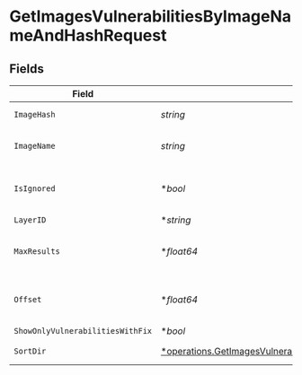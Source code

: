 # GetImagesVulnerabilitiesByImageNameAndHashRequest


## Fields

| Field                                                                                                                                                                    | Type                                                                                                                                                                     | Required                                                                                                                                                                 | Description                                                                                                                                                              |
| ------------------------------------------------------------------------------------------------------------------------------------------------------------------------ | ------------------------------------------------------------------------------------------------------------------------------------------------------------------------ | ------------------------------------------------------------------------------------------------------------------------------------------------------------------------ | ------------------------------------------------------------------------------------------------------------------------------------------------------------------------ |
| `ImageHash`                                                                                                                                                              | *string*                                                                                                                                                                 | :heavy_check_mark:                                                                                                                                                       | the image sha256                                                                                                                                                         |
| `ImageName`                                                                                                                                                              | *string*                                                                                                                                                                 | :heavy_check_mark:                                                                                                                                                       | the image name without tag                                                                                                                                               |
| `IsIgnored`                                                                                                                                                              | **bool*                                                                                                                                                                  | :heavy_minus_sign:                                                                                                                                                       | Return ignored / not ignored entries                                                                                                                                     |
| `LayerID`                                                                                                                                                                | **string*                                                                                                                                                                | :heavy_minus_sign:                                                                                                                                                       | N/A                                                                                                                                                                      |
| `MaxResults`                                                                                                                                                             | **float64*                                                                                                                                                               | :heavy_minus_sign:                                                                                                                                                       | The number of entries to return (pagination)                                                                                                                             |
| `Offset`                                                                                                                                                                 | **float64*                                                                                                                                                               | :heavy_minus_sign:                                                                                                                                                       | Return entries from this offset (pagination)                                                                                                                             |
| `ShowOnlyVulnerabilitiesWithFix`                                                                                                                                         | **bool*                                                                                                                                                                  | :heavy_minus_sign:                                                                                                                                                       | N/A                                                                                                                                                                      |
| `SortDir`                                                                                                                                                                | [*operations.GetImagesVulnerabilitiesByImageNameAndHashQueryParamSortDir](../../../pkg/models/operations/getimagesvulnerabilitiesbyimagenameandhashqueryparamsortdir.md) | :heavy_minus_sign:                                                                                                                                                       | sorting direction                                                                                                                                                        |